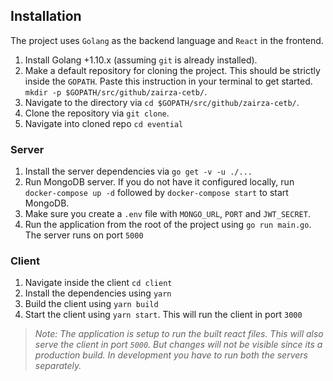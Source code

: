 ## Installation

The project uses `Golang` as the backend language and `React` in the frontend.

1. Install Golang +1.10.x (assuming `git` is already installed).
2. Make a default repository for cloning the project. This should be strictly inside the `GOPATH`. Paste this instruction in your terminal to get started. `mkdir -p $GOPATH/src/github/zairza-cetb/`.
3. Navigate to the directory via `cd $GOPATH/src/github/zairza-cetb/`.
4. Clone the repository via `git clone`.
5. Navigate into cloned repo `cd evential`

### Server
1. Install the server dependencies via `go get -v -u ./...`
2. Run MongoDB server. If you do not have it configured locally, run `docker-compose up -d` followed by `docker-compose start` to start MongoDB.
3. Make sure you create a `.env` file with `MONGO_URL`, `PORT` and `JWT_SECRET`.
3. Run the application from the root of the project using `go run main.go`. The server runs on port `5000`

### Client
1. Navigate inside the client `cd client`
2. Install the dependencies using `yarn`
3. Build the client using `yarn build`
4. Start the client using `yarn start`. This will run the client in port `3000`

>*Note: The application is setup to run the built react files. This will also serve the client in port `5000`. But changes will not be visible since its a production build. In development you have to run both the servers separately.*